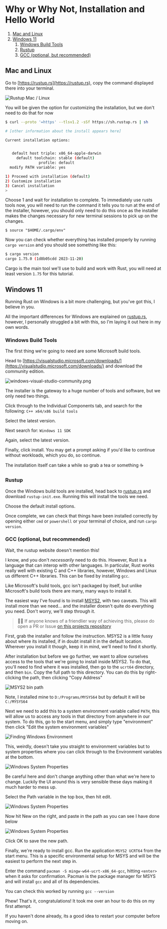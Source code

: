 Why or Why Not, Installation and Hello World
============================================

1. [Mac and Linux](#mac-and-linux)
2. [Windows 11](#windows-11)
   1. [Windows Build Tools](#windows-build-tools)
   2. [Rustup](#rustup)
   3. [GCC (optional, but recommended)](#gcc-optional-but-recommended)

Mac and Linux
-------------

Go to [https://rustup.rs](https://rustup.rs), copy the command displayed there into your terminal.

![Rustup Mac / Linux](images/rustup-mac.png)

You will be given the option for customizing the installation, but we don't need to do that for now

```sh
$ curl --proto '=https' --tlsv1.2 -sSf https://sh.rustup.rs | sh

# [other information about the install appears here]

Current installation options:


   default host triple: x86_64-apple-darwin
     default toolchain: stable (default)
               profile: default
  modify PATH variable: yes

1) Proceed with installation (default)
2) Customize installation
3) Cancel installation
>
```

Choose 1 and wait for installation to complete. To immediately use rusts tools now, you will need to run the command it
tells you to run at the end of the installer, however, you should only need to do this once as the installer makes the
changes necessary for new terminal sessions to pick up on the changes.

```shell
$ source "$HOME/.cargo/env"
```

Now you can check whether everything has installed properly by running `cargo version` and you should see something
like this:

```sh
$ cargo version
cargo 1.75.0 (1d8b05cdd 2023-11-20)
```

Cargo is the main tool we'll use to build and work with Rust, you will need at least version `1.75` for this tutorial.

Windows 11
----------

Running Rust on Windows is a bit more challenging, but you've got this, I believe in you.

All the important differences for Windows are explained on [rustup.rs](https://rustup.rs), however, I personally
struggled a bit with this, so I'm laying it out here in my own words.

### Windows Build Tools

The first thing we're going to need are some Microsoft build tools. 

Head to [https://visualstudio.microsoft.com/downloads/](https://visualstudio.microsoft.com/downloads/) and download the 
community edition.

![windows-visual-studio-community.png](./images/windows-visual-studio-community.png)

The installer is the gateway to a huge number of tools and software, but we only need two things.

Click through to the Individual Components tab, and search for the following: `C++ x64/x86 build tools`

Select the latest version.

Next search for: `Windows 11 SDK`

Again, select the latest version.

Finally, click install. You may get a prompt asking if you'd like to continue without workloads, which you do,
so continue.

The installation itself can take a while so grab a tea or something ☕

### Rustup

Once the Windows build tools are installed, head back to [rustup.rs](https://rustup.rs) and download `rustup-init.exe`.
Running this will install the tools we need.

Choose the default install options.

Once complete, we can check that things have been installed correctly by opening either `cmd` or `powershell` or your
terminal of choice, and run `cargo version`.

### GCC (optional, but recommended)

Wait, the rustup website doesn't mention this!

I know, and you don't _necessarily_ need to do this. However, Rust is a language that can interop with other languages.
In particular, Rust works really well with existing C and C++ libraries, however, Windows and Linux us different C++
libraries. This can be fixed by installing `gcc`.

Like Microsoft's build tools, gcc isn't packaged by itself, but unlike Microsoft's build tools there are many, many ways
to install it.

The easiest way I've found is to install [MSYS2](https://www.msys2.org/), with two caveats. This will install more than
we need... and the installer doesn't quite do everything you need. Don't worry, we'll step through it.

> 🙏🏻 If anyone knows of a friendlier way of achieving this, please do open a PR or Issue 
> [on this projects repository](https://github.com/Gisleburt/idiomatic-rust-in-simple-steps)

First, grab the installer and follow the instruction. MSYS2 is a little fussy about where its installed, if in doubt
install it in the default location. Wherever you install it though, keep it in mind, we'll need to find it shortly.

After installation but before we go further, we want to allow ourselves access to the tools that we're going to install
inside MSYS2. To do that, you'll need to find where it was installed, then go to the `ucrt64` directory, and then `bin`.
Copy the full path to this directory. You can do this by right-clicking the path, then clicking "Copy Address"

![MSYS2 bin path](./images/windows-msys2-bin.png)

Note, I installed mine to `D:/Programs/MYSYS64` but by default it will be `C:/MYSYS64`

Next we need to add this to a system environment variable called `PATH`, this will allow us to access any tools in that
directory from anywhere in our system. To do this, go to the start menu, and simply type "environment" then click
"Edit the system environment variables"

![Finding Windows Environment](./images/windows-environment.png)

This, weirdly, doesn't take you straight to environment variables but to system properties where you can click through
to the Environment variables at the bottom.

![Windows System Properties](./images/windows-system-properties.png)

<div class="warning">
Be careful here and don't change anything other than what we're here to change. Luckily the UI around this is very
sensible these days making it much harder to mess up.
</div>

Select the Path variable in the top box, then hit edit.

![Windows System Properties](./images/windows-environment-variables.png)

Now hit New on the right, and paste in the path as you can see I have done below

![Windows System Properties](./images/windows-edit-environment-variables.png)

Click OK to save the new path.

Finally, we're ready to install gcc. Run the application `MSYS2 UCRT64` from the start menu. This is a specific
environmental setup for MSYS and will be the easiest to perform the next step in.

Enter the command `pacman -S mingw-w64-ucrt-x86_64-gcc`, hitting `<enter>` when it asks for confirmation. Pacman is the
package manager for MSYS and will install `gcc` and all of its dependencies.

You can check this worked by running `gcc --version`

Phew! That's it, congratulations! It took me over an hour to do this on my first attempt.

If you haven't done already, its a good idea to restart your computer before moving on.
